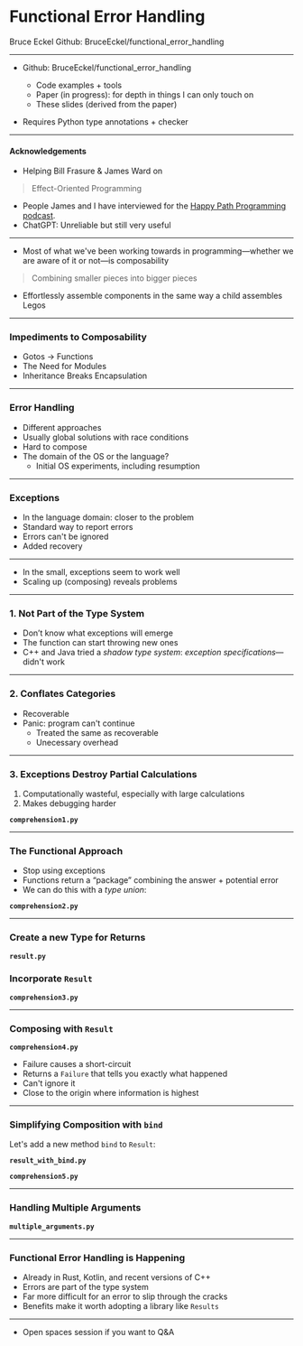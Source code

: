 # Functional Error Handling
Bruce Eckel
Github: BruceEckel/functional_error_handling

---

- Github: BruceEckel/functional_error_handling
    - Code examples + tools
    - Paper (in progress): for depth in things I can only touch on
    - These slides (derived from the paper)

- Requires Python type annotations + checker

---
#### Acknowledgements

- Helping Bill Frasure & James Ward on
> Effect-Oriented Programming
- People James and I have interviewed for the [Happy Path Programming podcast](https://happypathprogramming.com/).
- ChatGPT: Unreliable but still very useful

---

- Most of what we've been working towards in programming—whether we are aware of it or not—is composability

> Combining smaller pieces into bigger pieces

- Effortlessly assemble components in the same way a child assembles Legos

---
### Impediments to Composability
- Gotos -> Functions
- The Need for Modules
- Inheritance Breaks Encapsulation

---
### Error Handling

- Different approaches
- Usually global solutions with race conditions
- Hard to compose
- The domain of the OS or the language?
    - Initial OS experiments, including resumption

---
### Exceptions

- In the language domain: closer to the problem
- Standard way to report errors
- Errors can't be ignored
- Added recovery

---
- In the small, exceptions seem to work well
- Scaling up (composing) reveals problems

---
### 1. Not Part of the Type System

- Don’t know what exceptions will emerge
- The function can start throwing new ones
- C++ and Java tried a *shadow type system*: *exception specifications*—didn't work

---
### 2. Conflates Categories

- Recoverable
- Panic: program can't continue
    - Treated the same as recoverable
    - Unecessary overhead

---
### 3. Exceptions Destroy Partial Calculations

1. Computationally wasteful, especially with large calculations
2. Makes debugging harder

**`comprehension1.py`**

---
### The Functional Approach

- Stop using exceptions
- Functions return a “package” combining the answer + potential error
- We can do this with a *type union*:

**`comprehension2.py`**

---
### Create a new Type for Returns

**`result.py`**

### Incorporate `Result`

**`comprehension3.py`**

---
### Composing with `Result`

**`comprehension4.py`**

- Failure causes a short-circuit
- Returns a `Failure` that tells you exactly what happened
- Can't ignore it
- Close to the origin where information is highest

---
### Simplifying Composition with `bind`

Let's add a new method `bind` to `Result`:

**`result_with_bind.py`**

**`comprehension5.py`**

---
### Handling Multiple Arguments

**`multiple_arguments.py`**

---
### Functional Error Handling is Happening

- Already in Rust, Kotlin, and recent versions of C++
- Errors are part of the type system
- Far more difficult for an error to slip through the cracks
- Benefits make it worth adopting a library like `Results`

---
- Open spaces session if you want to Q&A
